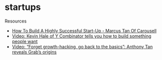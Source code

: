 # startups
Resources

- [How To Build A Highly Successful Start-Up - Marcus Tan Of Carousell](http://www.bllnr.sg/leadership/how-to-build-a-highly-successful-start-up-marcus-tan-of-carousell)
- [Video: Kevin Hale of Y Combinator tells you how to build something people want](https://www.techinasia.com/kevil-hale-combinator-tells-build-people)
- [Video: “Forget growth-hacking, go back to the basics”: Anthony Tan reveals Grab’s origins](https://www.techinasia.com/forget-growthhacking-basics-anthony-tan-reveals-grabs-origins)


